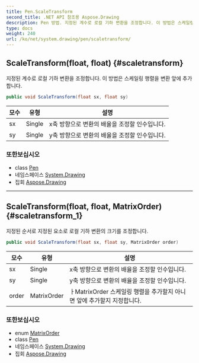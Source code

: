 ```yaml
---
title: Pen.ScaleTransform
second_title: .NET API 참조용 Aspose.Drawing
description: Pen 방법. 지정된 계수로 로컬 기하 변환을 조정합니다. 이 방법은 스케일링 행렬을 변환 앞에 추가합니다.
type: docs
weight: 240
url: /ko/net/system.drawing/pen/scaletransform/
---
```

## ScaleTransform(float, float) {#scaletransform}

지정된 계수로 로컬 기하 변환을 조정합니다. 이 방법은 스케일링 행렬을 변환 앞에 추가합니다.

```csharp
public void ScaleTransform(float sx, float sy)
```

| 모수 | 유형 | 설명 |
| --- | --- | --- |
| sx | Single | x축 방향으로 변환의 배율을 조정할 인수입니다. |
| sy | Single | y축 방향으로 변환의 배율을 조정할 인수입니다. |

### 또한보십시오

* class [Pen](../)
* 네임스페이스 [System.Drawing](../../pen/)
* 집회 [Aspose.Drawing](../../../)

---

## ScaleTransform(float, float, MatrixOrder) {#scaletransform_1}

지정된 순서로 지정된 요소로 로컬 기하 변환의 크기를 조정합니다.

```csharp
public void ScaleTransform(float sx, float sy, MatrixOrder order)
```

| 모수 | 유형 | 설명 |
| --- | --- | --- |
| sx | Single | x축 방향으로 변환의 배율을 조정할 인수입니다. |
| sy | Single | y축 방향으로 변환의 배율을 조정할 인수입니다. |
| order | MatrixOrder | ㅏMatrixOrder 스케일링 행렬을 추가할지 아니면 앞에 추가할지 지정합니다. |

### 또한보십시오

* enum [MatrixOrder](../../../system.drawing.drawing2d/matrixorder/)
* class [Pen](../)
* 네임스페이스 [System.Drawing](../../pen/)
* 집회 [Aspose.Drawing](../../../)



